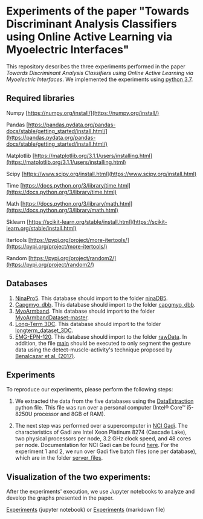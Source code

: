 # Experiments of the paper "Towards Discriminant Analysis Classifiers using Online Active Learning via Myoelectric Interfaces"

This repository describes the three experiments performed in the paper *Towards Discriminant Analysis Classifiers using 
Online Active Learning via Myoelectric Interfaces*. We implemented the experiments using 
[python 3.7](https://www.python.org/downloads/release/python-377/).


## Required libraries 
Numpy [https://numpy.org/install/](https://numpy.org/install/)

Pandas [https://pandas.pydata.org/pandas-docs/stable/getting_started/install.html/](https://pandas.pydata.org/pandas-docs/stable/getting_started/install.html/)

Matplotlib [https://matplotlib.org/3.1.1/users/installing.html](https://matplotlib.org/3.1.1/users/installing.html)

Scipy [https://www.scipy.org/install.html](https://www.scipy.org/install.html)

Time [https://docs.python.org/3/library/time.html](https://docs.python.org/3/library/time.html)

Math [https://docs.python.org/3/library/math.html](https://docs.python.org/3/library/math.html)

Sklearn [https://scikit-learn.org/stable/install.html](https://scikit-learn.org/stable/install.html)

Itertools [https://pypi.org/project/more-itertools/](https://pypi.org/project/more-itertools/)

Random [https://pypi.org/project/random2/](https://pypi.org/project/random2/)

## Databases

1. [NinaPro5](http://ninaweb.hevs.ch/). This database should import to the folder [ninaDB5](Datasets/ninaDB5).
2. [Capgmyo_dbb](http://zju-capg.org/research_en_electro_capgmyo.html#download). This database should import to the folder [capgmyo_dbb](Datasets/capgmyo_dbb).
3. [MyoArmband](https://github.com/UlysseCoteAllard/MyoArmbandDataset). This database should import to the folder [MyoArmbandDataset-master](Datasets/MyoArmbandDataset-master).
4. [Long-Term 3DC](https://ieee-dataport.org/open-access/long-term-3dc-dataset). This database should import to the folder [longterm_dataset_3DC](Datasets/longterm_dataset_3DC).
5. [EMG-EPN-120](https://ieeexplore.ieee.org/abstract/document/8903136/?casa_token=RYo5viuh6S8AAAAA:lizIpEqM4rK5eeo1Wxm-aPuDB20da2PngeRRnrC7agqSK1j26mqmtq5YJFLive7uW083m9tT). 
This database should import to the folder [rawData](Datasets/EMG_EPN120_Dataset/allUsers_data/rawData). In addition, the file [main](Datasets/EMG_EPN120_Dataset/Detect_muscle_activity/main.m) 
should be executed to only segment the gesture data using the detect-muscle-activity's technique proposed by [Benalcazar et al. (2017)](https://ieeexplore.ieee.org/document/8247458). 

## Experiments

To reproduce our experiments, please perform the following steps:

1. We extracted the data from the five databases using the [DataExtraction](ExtractedData/DataExtraction.py) python file. This file was run over a personal computer (Intel® Core™ i5-8250U processor and 8GB of RAM).

2. The next step was performed over a supercomputer in [NCI Gadi](http://nci.org.au/our-services/supercomputing). The characteristics of Gadi are Intel Xeon Platinum 8274 (Cascade Lake), two physical processors per node, 3.2 GHz clock speed, and 48 cores per node. Documentation for NCI Gadi can be found [here](https://opus.nci.org.au/display/Help/Gadi+User+Guide).
For the experiment 1 and 2, we run over Gadi five batch files (one per database), which are in the folder [server_files](Experiments/server_files).


## Visualization of the two experiments:
After the experiments' execution, we use Jupyter notebooks to analyze and develop the graphs presented in the paper.

[Experiments](Experiments_visualization.ipynb) (jupyter notebook) or [Experiments](Experiments_in_Markdown/Experiments_visualization.md) (markdown file)
